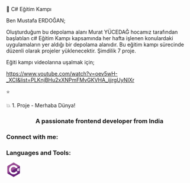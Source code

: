 💭 C# Eğitim Kampı

Ben Mustafa ERDOĞAN;

Oluşturduğum bu depolama alanı Murat YÜCEDAĞ hocamız tarafından başlatılan c# Eğitim Kampı kapsamında her hafta işlenen konulardaki uygulamaların yer aldığı bir depolama alanıdır. Bu eğitim kampı sürecinde düzenli olarak projeler yüklenecektir. Şimdilik 7 proje.

Eğiti kampı videolarına uşalmak için;

https://www.youtube.com/watch?v=oev5wH-_XCI&list=PLKnjBHu2xXNPmFMvGKVHA_ijjrgUyNIXr

:star:



💥 1. Proje - Merhaba Dünya!


<h3 align="center">A passionate frontend developer from India</h3>

<h3 align="left">Connect with me:</h3>
<p align="left">
</p>

<h3 align="left">Languages and Tools:</h3>
<p align="left"> <a href="https://www.w3schools.com/cs/" target="_blank" rel="noreferrer"> <img src="https://raw.githubusercontent.com/devicons/devicon/master/icons/csharp/csharp-original.svg" alt="csharp" width="40" height="40"/> </a> </p>
